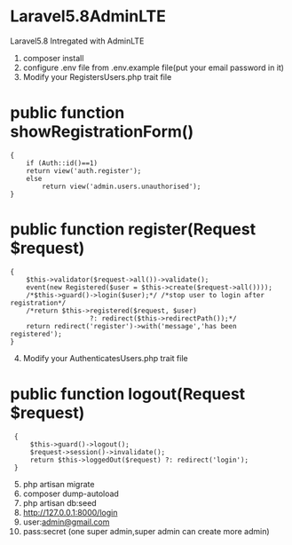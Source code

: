 # Laravel5.8AdminLTE
 Laravel5.8 Intregated with AdminLTE


1. composer install
2. configure .env file from .env.example file(put your email password in it) 
3. Modify your RegistersUsers.php trait file 
# public function showRegistrationForm()
    {
        if (Auth::id()==1)
        return view('auth.register');
        else
            return view('admin.users.unauthorised');
    }
# public function register(Request $request)
    {
        $this->validator($request->all())->validate();
        event(new Registered($user = $this->create($request->all())));
        /*$this->guard()->login($user);*/ /*stop user to login after registration*/
        /*return $this->registered($request, $user)
                        ?: redirect($this->redirectPath());*/
        return redirect('register')->with('message','has been registered');
    }
4. Modify your AuthenticatesUsers.php trait file
# public function logout(Request $request)
     {
         $this->guard()->logout();
         $request->session()->invalidate();
         return $this->loggedOut($request) ?: redirect('login');
     }
5. php artisan migrate
6. composer dump-autoload
7. php artisan db:seed
8. http://127.0.0.1:8000/login
9. user:admin@gmail.com
10. pass:secret
(one super admin,super admin can create more admin)
